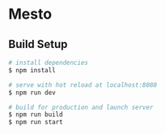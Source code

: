 # Mesto

## Build Setup

```bash
# install dependencies
$ npm install

# serve with hot reload at localhost:8080
$ npm run dev

# build for production and launch server
$ npm run build
$ npm run start
